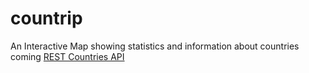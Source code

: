 # countrip
An Interactive Map showing statistics and information about countries coming [REST Countries API](https://restcountries.eu/ "REST Countries")
